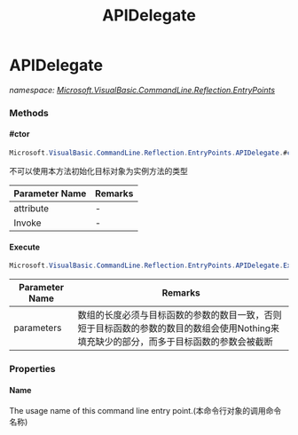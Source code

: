 ﻿---
title: APIDelegate
---

# APIDelegate
_namespace: [Microsoft.VisualBasic.CommandLine.Reflection.EntryPoints](N-Microsoft.VisualBasic.CommandLine.Reflection.EntryPoints.html)_





### Methods

#### #ctor
```csharp
Microsoft.VisualBasic.CommandLine.Reflection.EntryPoints.APIDelegate.#ctor(Microsoft.VisualBasic.ComponentModel.Binding{Microsoft.VisualBasic.CommandLine.Reflection.ExportAPIAttribute,System.Reflection.MethodInfo},System.Func{System.Object[],System.Int32})
```
不可以使用本方法初始化目标对象为实例方法的类型

|Parameter Name|Remarks|
|--------------|-------|
|attribute|-|
|Invoke|-|


#### Execute
```csharp
Microsoft.VisualBasic.CommandLine.Reflection.EntryPoints.APIDelegate.Execute(System.Object[])
```


|Parameter Name|Remarks|
|--------------|-------|
|parameters|数组的长度必须与目标函数的参数的数目一致，否则短于目标函数的参数的数目的数组会使用Nothing来填充缺少的部分，而多于目标函数的参数会被截断|



### Properties

#### Name
The usage name of this command line entry point.(本命令行对象的调用命令名称)
